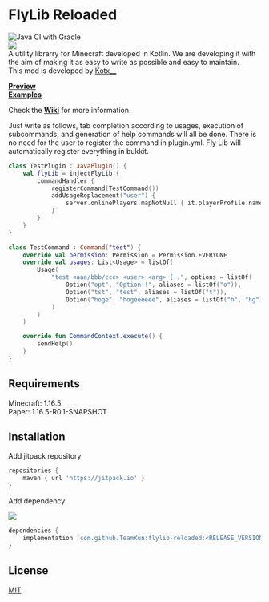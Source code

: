 # FlyLib Reloaded

![Java CI with Gradle](https://github.com/TeamKun/flylib-reloaded/workflows/Java%20CI%20with%20Gradle/badge.svg)  
[![](https://jitpack.io/v/TeamKun/flylib-reloaded.svg)](https://jitpack.io/#TeamKun/flylib-reloaded)  
A utility librarry for Minecraft developed in Kotlin. We are developing it with the aim of making it as easy to write as possible and easy to
maintain.  
This mod is developed by [Kotx\_\_](https://twitter.com/kotx__)

**[Preview](https://imgur.com/Wy5yUvI)**  
**[Examples](https://github.com/TeamKun/flylib-reloaded/tree/master/TestServer)**

Check the **[Wiki](https://github.com/TeamKun/flylib-reloaded/wiki/FlyLib-Reloaded-Docs:-Welcome)** for more information.

Just write as follows, tab completion according to usages, execution of subcommands, and generation of help commands will all be done. There is no
need for the user to register the command in plugin.yml. Fly Lib will automatically register everything in bukkit.

```kotlin
class TestPlugin : JavaPlugin() {
    val flyLib = injectFlyLib {
        commandHandler {
            registerCommand(TestCommand())
            addUsageReplacement("user") {
                server.onlinePlayers.mapNotNull { it.playerProfile.name }
            }
        }
    }
}

class TestCommand : Command("test") {
    override val permission: Permission = Permission.EVERYONE
    override val usages: List<Usage> = listOf(
        Usage(
            "test <aaa/bbb/ccc> <user> <arg> [..", options = listOf(
                Option("opt", "Option!!", aliases = listOf("o")),
                Option("tst", "test", aliases = listOf("t")),
                Option("hoge", "hogeeeeee", aliases = listOf("h", "hg")),
            )
        )
    )

    override fun CommandContext.execute() {
        sendHelp()
    }
}
```

## Requirements

Minecraft: 1.16.5  
Paper: 1.16.5-R0.1-SNAPSHOT

## Installation

Add jitpack repository

```gradle
repositories {
    maven { url 'https://jitpack.io' }
}
```

Add dependency

[![](https://jitpack.io/v/TeamKun/flylib-reloaded.svg)](https://jitpack.io/#TeamKun/flylib-reloaded)

```gradle
dependencies {
    implementation 'com.github.TeamKun:flylib-reloaded:<RELEASE_VERSION>'
}
```

## License

[MIT](https://github.com/TeamKun/flylib-reloaded/blob/master/LICENSE)
